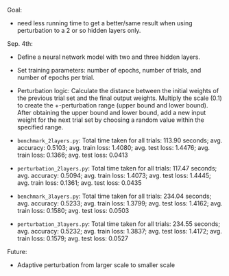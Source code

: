 Goal:
- need less running time to get a better/same result when using perturbation to a 2 or so hidden layers only.


Sep. 4th:
- Define a neural network model with two and three hidden layers.
- Set training parameters: number of epochs, number of trials, and number of epochs per trial.
- Perturbation logic: Calculate the distance between the initial weights of the previous trial set and the final output weights. Multiply the scale (0.1) to create the +-perturbation range (upper bound and lower bound). After obtaining the upper bound and lower bound, add a new input weight for the next trial set by choosing a random value within the specified range.

- `benchmark_2layers.py`: Total time taken for all trials: 113.90 seconds; avg. accuracy: 0.5103; avg. train loss: 1.4080; avg. test loss: 1.4476; avg. train loss: 0.1366; avg. test loss: 0.0413
- `perturbation_2layers.py`: Total time taken for all trials: 117.47 seconds; avg. accuracy: 0.5094; avg. train loss: 1.4073; avg. test loss: 1.4445; avg. train loss: 0.1361; avg. test loss: 0.0435
- `benchmark_3layers.py`: Total time taken for all trials: 234.04 seconds; avg. accuracy: 0.5233; avg. train loss: 1.3799; avg. test loss: 1.4162; avg. train loss: 0.1580; avg. test loss: 0.0503
- `perturbation_3layers.py`: Total time taken for all trials: 234.55 seconds; avg. accuracy: 0.5232; avg. train loss: 1.3837; avg. test loss: 1.4172; avg. train loss: 0.1579; avg. test loss: 0.0527 

Future: 
- Adaptive perturbation from larger scale to smaller scale
